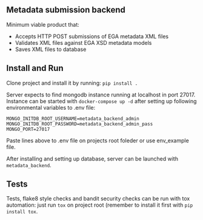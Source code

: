 ## Metadata submission backend

Minimum viable product that:
- Accepts HTTP POST submissions of EGA metadata XML files 
- Validates XML files against EGA XSD metadata models 
- Saves XML files to database

## Install and Run

Clone project and install it by running: `pip install .`

Server expects to find mongodb instance running at localhost in port 27017. Instance can be started with `docker-compose up -d` after setting up following environmental variables to .env file:

```
MONGO_INITDB_ROOT_USERNAME=metadata_backend_admin
MONGO_INITDB_ROOT_PASSWORD=metadata_backend_admin_pass
MONGO_PORT=27017
```
Paste lines above to .env file on projects root foleder or use env_example file.

After installing and setting up database, server can be launched with `metadata_backend`.


## Tests

Tests, flake8 style checks and bandit security checks can be run with tox automation: just run `tox` on project root (remember to install it first with `pip install tox`.
